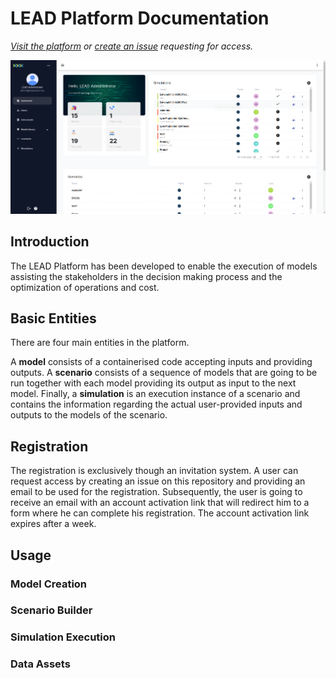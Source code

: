# LEAD Platform Documentation

_[Visit the platform](https://platform.leadproject.eu/) or [create an issue](https://github.com/Horizon-LEAD/lead-platform-doc/issues) requesting for access._

![](resources/0-dashboard.png "Dashboard")

## Introduction

The LEAD Platform has been developed to enable the execution of models assisting the stakeholders in the decision making process and the optimization of operations and cost.

## Basic Entities

There are four main entities in the platform.

A __model__ consists of a containerised code accepting inputs and providing outputs. A __scenario__ consists of a sequence of models that are going to be run together with each model providing its output as input to the next model. Finally, a __simulation__ is an execution instance of a scenario and contains the information regarding the actual user-provided inputs and outputs to the models of the scenario.

## Registration

The registration is exclusively though an invitation system. A user can request access by creating an issue on this repository and providing an email to be used for the registration. Subsequently, the user is going to receive an email with an account activation link that will redirect him to a form where he can complete his registration. The account activation link expires after a week.

## Usage

### Model Creation

### Scenario Builder

### Simulation Execution

### Data Assets
